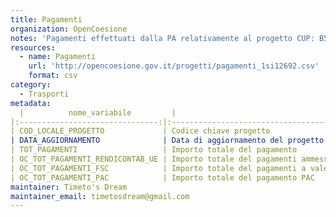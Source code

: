 ```yaml
---
title: Pagamenti
organization: OpenCoesione
notes: 'Pagamenti effettuati dalla PA relativamente al progetto CUP: B51B07000240001 - LAVORI DI COMPLETAMENTO DEL 1° STRALCIO DELLA STRADA A SCORRIMENTO VELOCE PATTI-A20-S.PIERO PATTI (TRASVERSALE JONIO TIRRENO 1° LOTTO) VIADOTTO PER ATTRAVERSAMENTO DEL TORRENTE TIMETO - dati aggiornati trimestralmente. Licenza CC BY SA 3.0. Italia'
resources:
  - name: Pagamenti
    url: 'http://opencoesione.gov.it/progetti/pagamenti_1si12692.csv'
    format: csv
category:
  - Trasporti
metadata:
  |          nome_variabile         |                                            descrizione                                           | tipo_variabile |                                                                                                                                              nota_esplicativa                                                                                                                                             |
|:-------------------------------:|:------------------------------------------------------------------------------------------------:|:--------------:|:---------------------------------------------------------------------------------------------------------------------------------------------------------------------------------------------------------------------------------------------------------------------------------------------------------:|
| COD_LOCALE_PROGETTO             | Codice chiave progetto                                                                           | char           | Codice identificativo univoco del progetto nel sistema di monitoraggio 2007-2013 che funge da chiave di collegamento con gli altri dataset relativi ai progetti finanziati dalla politica di coesione.                                                                                                    |
| DATA_AGGIORNAMENTO              | Data di aggiornamento del progetto                                                               | num            | E' la data a cui si riferiscono le informazioni sul progetto, in formato YYYYMMDD (es: 20111231).                                                                                                                                                                                                         |
| TOT_PAGAMENTI                   | Importo totale del pagamento                                                                     | num            | Importo totale dei pagamenti al netto dei recuperi (cioè dei movimenti di segno opposto ai pagamenti che costituiscono la restituzione di somme precedentemente erogate) riferiti al progetto alla DATA_AGGIORNAMENTO.                                                                                    |
| OC_TOT_PAGAMENTI_RENDICONTAB_UE | Importo totale del pagamenti ammessi                                                             | num            | Importo totale dei pagamenti al netto dei recuperi (cioè dei movimenti di segno opposto ai pagamenti che costituiscono la restituzione di somme precedentemente erogate) riferiti al progetto che possono essere considerati per richiederne i rimborsi alla Commissione Europea alla DATA_AGGIORNAMENTO. |
| OC_TOT_PAGAMENTI_FSC            | Importo totale del pagamenti a valere sulle risorse nazionali del Fondo Sviluppo e Coesione, FSC | num            | Importo totale dei pagamenti al netto dei recuperi (cioè dei movimenti di segno opposto ai pagamenti che costituiscono la restituzione di somme precedentemente erogate), relativi al Fondo Sviluppo e Coesione alla DATA_AGGIORNAMENTO.                                                                  |
| OC_TOT_PAGAMENTI_PAC            | Importo totale del pagamento PAC                                                                 | num            | Importo totale dei pagamenti al netto dei recuperi (cioè dei movimenti di segno opposto ai pagamenti che costituiscono la restituzione di somme precedentemente erogate) relativi al PAC (Politica Agricola Comune) alla DATA_AGGIORNAMENTO.                                                              |
maintainer: Timeto's Dream
maintainer_email: timetosdream@gmail.com
---
```

